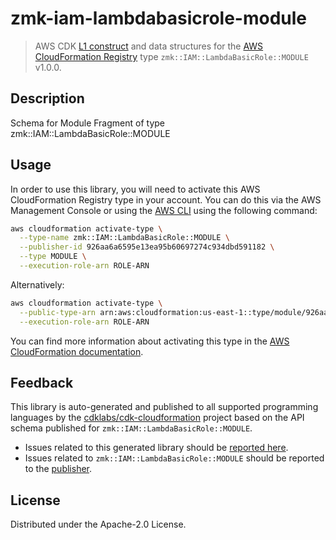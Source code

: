 # zmk-iam-lambdabasicrole-module

> AWS CDK [L1 construct] and data structures for the [AWS CloudFormation Registry] type `zmk::IAM::LambdaBasicRole::MODULE` v1.0.0.

[L1 construct]: https://docs.aws.amazon.com/cdk/latest/guide/constructs.html
[AWS CloudFormation Registry]: https://docs.aws.amazon.com/AWSCloudFormation/latest/UserGuide/registry.html

## Description

Schema for Module Fragment of type zmk::IAM::LambdaBasicRole::MODULE

## Usage

In order to use this library, you will need to activate this AWS CloudFormation Registry type in your account. You can do this via the AWS Management Console or using the [AWS CLI](https://aws.amazon.com/cli/) using the following command:

```sh
aws cloudformation activate-type \
  --type-name zmk::IAM::LambdaBasicRole::MODULE \
  --publisher-id 926aa6a6595e13ea95b60697274c934dbd591182 \
  --type MODULE \
  --execution-role-arn ROLE-ARN
```

Alternatively:

```sh
aws cloudformation activate-type \
  --public-type-arn arn:aws:cloudformation:us-east-1::type/module/926aa6a6595e13ea95b60697274c934dbd591182/zmk-IAM-LambdaBasicRole-MODULE \
  --execution-role-arn ROLE-ARN
```

You can find more information about activating this type in the [AWS CloudFormation documentation](https://docs.aws.amazon.com/AWSCloudFormation/latest/UserGuide/registry-public.html).

## Feedback

This library is auto-generated and published to all supported programming languages by the [cdklabs/cdk-cloudformation] project based on the API schema published for `zmk::IAM::LambdaBasicRole::MODULE`.

* Issues related to this generated library should be [reported here](https://github.com/cdklabs/cdk-cloudformation/issues/new?title=Issue+with+%40cdk-cloudformation%2Fzmk-iam-lambdabasicrole-module+v1.0.0).
* Issues related to `zmk::IAM::LambdaBasicRole::MODULE` should be reported to the [publisher](undefined).

[cdklabs/cdk-cloudformation]: https://github.com/cdklabs/cdk-cloudformation

## License

Distributed under the Apache-2.0 License.
